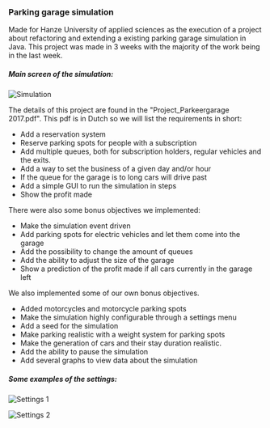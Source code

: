 ### **Parking garage simulation**

Made for Hanze University of applied sciences as the execution of a project
about refactoring and extending a existing parking garage simulation in Java. 
This project was made in 3 weeks with the majority of the work being in the last week.

##### **Main screen of the simulation:**

![Simulation](https://github.com/Prusias/Parkeergarage/blob/master/README/simulation.png)

The details of this project are found in the "Project_Parkeergarage 2017.pdf".
This pdf is in Dutch so we will list the requirements in short:

* Add a reservation system
* Reserve parking spots for people with a subscription
* Add multiple queues, both for subscription holders, regular vehicles and the exits.
* Add a way to set the business of a given day and/or hour
* If the queue for the garage is to long cars will drive past
* Add a simple GUI to run the simulation in steps
* Show the profit made

There were also some bonus objectives we implemented:

* Make the simulation event driven
* Add parking spots for electric vehicles and let them come into the garage
* Add the possibility to change the amount of queues
* Add the ability to adjust the size of the garage
* Show a prediction of the profit made if all cars currently in the garage left

We also implemented some of our own bonus objectives.

* Added motorcycles and motorcycle parking spots
* Make the simulation highly configurable through a settings menu
* Add a seed for the simulation
* Make parking realistic with a weight system for parking spots
* Make the generation of cars and their stay duration realistic.
* Add the ability to pause the simulation
* Add several graphs to view data about the simulation

##### **Some examples of the settings:**

![Settings 1](https://github.com/Prusias/Parkeergarage/blob/master/README/settings.png)

![Settings 2](https://github.com/Prusias/Parkeergarage/blob/master/README/settings2.png)


